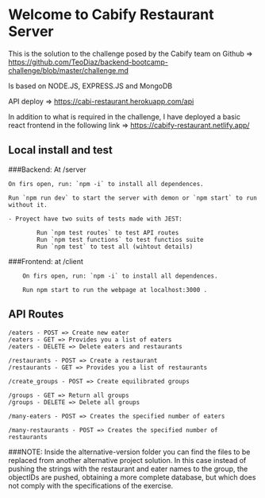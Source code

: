 # Welcome to Cabify Restaurant Server

This is the solution to the challenge posed by the Cabify team on Github => 
https://github.com/TeoDiaz/backend-bootcamp-challenge/blob/master/challenge.md

Is based on NODE.JS, EXPRESS.JS and MongoDB

API deploy => https://cabi-restaurant.herokuapp.com/api

In addition to what is required in the challenge, I have deployed a basic react frontend in the following link => 
https://cabify-restaurant.netlify.app/


## Local install and test

###Backend: At /server

    On firs open, run: `npm -i` to install all dependences.
    
    Run `npm run dev` to start the server with demon or `npm start` to run without it.
    
    - Proyect have two suits of tests made with JEST: 
        
            Run `npm test routes` to test API routes
            Run `npm test functions` to test functios suite
            Run `npm test` to test all (wihtout details)

###Frontend: at /client
    
        On firs open, run: `npm -i` to install all dependences.
        
        Run npm start to run the webpage at localhost:3000 .

## API Routes

    /eaters - POST => Create new eater
    /eaters - GET => Provides you a list of eaters
    /eaters - DELETE => Delete eaters and restaurants
    
    /restaurants - POST => Create a restaurant
    /restaurants - GET => Provides you a list of restaurants
    
    /create_groups - POST => Create equilibrated groups
    
    /groups - GET => Return all groups 
    /groups - DELETE => Delete all groups
    
    /many-eaters - POST => Creates the specified number of eaters
    
    /many-restaurants - POST => Creates the specified number of restaurants
    
###NOTE:
    Inside the alternative-version folder you can find the files to be replaced from another alternative 
    project solution. 
    In this case instead of pushing the strings with the restaurant and eater names to the group, the objectIDs 
    are pushed, obtaining a more complete database, but which does not comply with the specifications of the exercise. 
